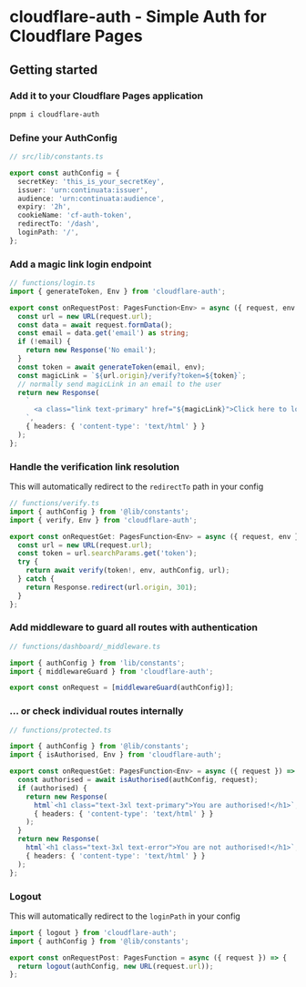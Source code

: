 # cloudflare-auth - Simple Auth for Cloudflare Pages

## Getting started

### Add it to your Cloudflare Pages application

```bash
pnpm i cloudflare-auth
```

### Define your AuthConfig

```typescript
// src/lib/constants.ts

export const authConfig = {
  secretKey: 'this_is_your_secretKey',
  issuer: 'urn:continuata:issuer',
  audience: 'urn:continuata:audience',
  expiry: '2h',
  cookieName: 'cf-auth-token',
  redirectTo: '/dash',
  loginPath: '/',
};
```

### Add a magic link login endpoint

```typescript
// functions/login.ts
import { generateToken, Env } from 'cloudflare-auth';

export const onRequestPost: PagesFunction<Env> = async ({ request, env }) => {
  const url = new URL(request.url);
  const data = await request.formData();
  const email = data.get('email') as string;
  if (!email) {
    return new Response('No email');
  }
  const token = await generateToken(email, env);
  const magicLink = `${url.origin}/verify?token=${token}`;
  // normally send magicLink in an email to the user
  return new Response(
    `
      <a class="link text-primary" href="${magicLink}">Click here to login</a>
    `,
    { headers: { 'content-type': 'text/html' } }
  );
};
```

### Handle the verification link resolution

This will automatically redirect to the `redirectTo` path in your config

```typescript
// functions/verify.ts
import { authConfig } from '@lib/constants';
import { verify, Env } from 'cloudflare-auth';

export const onRequestGet: PagesFunction<Env> = async ({ request, env }) => {
  const url = new URL(request.url);
  const token = url.searchParams.get('token');
  try {
    return await verify(token!, env, authConfig, url);
  } catch {
    return Response.redirect(url.origin, 301);
  }
};
```

### Add middleware to guard all routes with authentication

```typescript
// functions/dashboard/_middleware.ts

import { authConfig } from 'lib/constants';
import { middlewareGuard } from 'cloudflare-auth';

export const onRequest = [middlewareGuard(authConfig)];
```

### ... or check individual routes internally

```typescript
// functions/protected.ts

import { authConfig } from '@lib/constants';
import { isAuthorised, Env } from 'cloudflare-auth';

export const onRequestGet: PagesFunction<Env> = async ({ request }) => {
  const authorised = await isAuthorised(authConfig, request);
  if (authorised) {
    return new Response(
      html`<h1 class="text-3xl text-primary">You are authorised!</h1>`,
      { headers: { 'content-type': 'text/html' } }
    );
  }
  return new Response(
    html`<h1 class="text-3xl text-error">You are not authorised!</h1>`,
    { headers: { 'content-type': 'text/html' } }
  );
};
```

### Logout

This will automatically redirect to the `loginPath` in your config

```typescript
import { logout } from 'cloudflare-auth';
import { authConfig } from '@lib/constants';

export const onRequestPost: PagesFunction = async ({ request }) => {
  return logout(authConfig, new URL(request.url));
};
```
